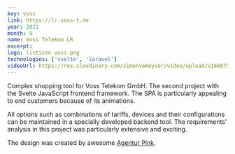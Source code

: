 ```yaml
---
key: voss
link: https://lr.voss-t.de
year: 2021
month: 9
name: Voss Telekom LR
excerpt:
logo: listicon-voss.png
technologies: ['svelte', 'laravel']
videoUrl: https://res.cloudinary.com/simonvomeyser/video/upload/v1660753830/videos-simonvomeyser.de/voss.mp4
---
```


Complex shopping tool for Voss Telekom GmbH. The second project with the Svelte JavaScript frontend framework. The SPA is particularly appealing to end customers because of its animations.

All options such as combinations of tariffs, devices and their configurations can be maintained in a specially developed backend tool. The requirements' analysis in this project was particularly extensive and exciting.

The design was created by awesome <a href="https://agentur.pink" target="_blank" rel="noopener noreferrer">Agentur Pink</a>.